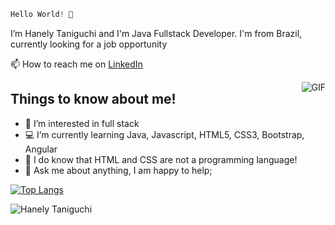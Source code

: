 ```js 
Hello World! 👋
```

  I’m Hanely Taniguchi and I'm Java Fullstack Developer. I'm from Brazil, currently looking for a job opportunity
  
  📫 How to reach me on [LinkedIn](https://www.linkedin.com/in/hanely-taniguchi/)
  
  <img align="right" alt="GIF" src="https://i.pinimg.com/originals/e4/26/70/e426702edf874b181aced1e2fa5c6cde.gif" />
  
 ## Things to know about me!
    
- 👀 I’m interested in full stack
- 💻 I’m currently learning Java, Javascript, HTML5, CSS3, Bootstrap, Angular
- 🤞 I do know that HTML and CSS are not a programming language! 
- 💬 Ask me about anything, I am happy to help;
  

[![Top Langs](https://github-readme-stats.vercel.app/api/top-langs/?username=anuraghazra&layout=compact)](https://github.com/anuraghazra/github-readme-stats)

![Hanely Taniguchi](https://github-readme-stats.vercel.app/api?username=hanely&show_icons=true&theme=radical)

 
   
<!---
Honey-lee429/Honey-lee429 is a ✨ special ✨ repository because its `README.md` (this file) appears on your GitHub profile.
You can click the Preview link to take a look at your changes.
--->
